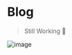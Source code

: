 # Blog

> Still Working 🥱

![image](https://user-images.githubusercontent.com/52942566/100300205-d7821500-2fd8-11eb-93d2-e417a76aae0c.png)
